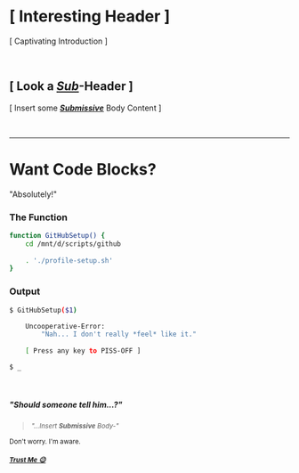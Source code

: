 # [ Interesting Header ]

[ Captivating Introduction ]


<br />



## [ Look a *[Sub](https://github.com/RichNSD#should-someone-tell-him)*-Header ]

[ Insert some __*[Submissive](https://github.com/RichNSD#should-someone-tell-him)*__ Body Content ]


<br />

---

# Want Code Blocks?

"Absolutely!"
<!-- the Unbalanced Developer says in 
yet *another* imaginary dialogue with himself -->

### The Function
```bash
function GitHubSetup() {
    cd /mnt/d/scripts/github
    
    . './profile-setup.sh'
}
```

### Output
```bash
$ GitHubSetup($1)

    Uncooperative-Error:
        "Nah... I don't really *feel* like it."
        
    [ Press any key to PISS-OFF ]

$ _
```

<br />

##### "Should someone tell him...?"

> <small><em>"...Insert __Submissive__ Body-"</em></small>

<small>Don't worry. I'm aware.

##### [Trust Me :wink:](https://matias.ma/nsfw/)</small>


